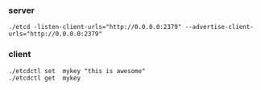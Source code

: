 ### server

```
./etcd -listen-client-urls="http://0.0.0.0:2379" --advertise-client-urls="http://0.0.0.0:2379"
```

### client

```
./etcdctl set  mykey "this is awesome"
./etcdctl get  mykey
```